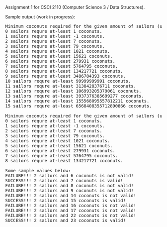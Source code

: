 Assignment 1 for CSCI 2110 (Computer Science 3 / Data Structures).

Sample output (work in progress):
<pre>Minimum coconuts required for the given amount of sailors (using equation)
0 sailors requre at-least 1 coconuts.
1 sailors requre at-least -1 coconuts.
2 sailors requre at-least 7 coconuts.
3 sailors requre at-least 79 coconuts.
4 sailors requre at-least 1021 coconuts.
5 sailors requre at-least 15621 coconuts.
6 sailors requre at-least 279931 coconuts.
7 sailors requre at-least 5764795 coconuts.
8 sailors requre at-least 134217721 coconuts.
9 sailors requre at-least 3486784393 coconuts.
10 sailors requre at-least 99999999991 coconuts.
11 sailors requre at-least 3138428376711 coconuts.
12 sailors requre at-least 106993205379061 coconuts.
13 sailors requre at-least 3937376385699277 coconuts.
14 sailors requre at-least 155568095557812211 coconuts.
15 sailors requre at-least 6568408355712890866 coconuts.

Minimum coconuts required for the given amount of sailors (using recursive method repeatedly)
0 sailors requre at-least 1 coconuts.
1 sailors requre at-least -1 coconuts.
2 sailors requre at-least 7 coconuts.
3 sailors requre at-least 79 coconuts.
4 sailors requre at-least 1021 coconuts.
5 sailors requre at-least 15621 coconuts.
6 sailors requre at-least 279931 coconuts.
7 sailors requre at-least 5764795 coconuts.
8 sailors requre at-least 134217721 coconuts.

Some sample values below:
FAILURE!!! 2 sailors and 6 coconuts is not valid!
SUCCESS!!! 2 sailors and 7 coconuts is valid!
FAILURE!!! 2 sailors and 8 coconuts is not valid!
FAILURE!!! 2 sailors and 9 coconuts is not valid!
FAILURE!!! 2 sailors and 14 coconuts is not valid!
SUCCESS!!! 2 sailors and 15 coconuts is valid!
FAILURE!!! 2 sailors and 16 coconuts is not valid!
FAILURE!!! 2 sailors and 17 coconuts is not valid!
FAILURE!!! 2 sailors and 22 coconuts is not valid!
SUCCESS!!! 2 sailors and 23 coconuts is valid!</pre>